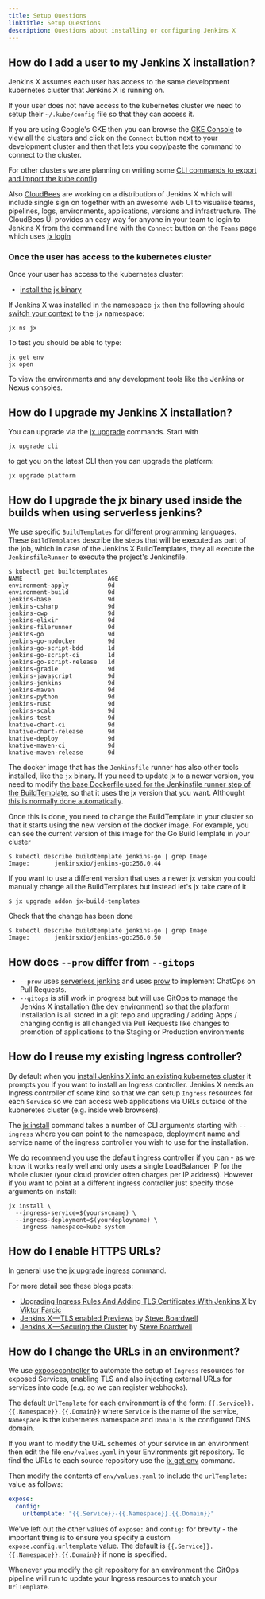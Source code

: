 ```yaml
---
title: Setup Questions
linktitle: Setup Questions
description: Questions about installing or configuring Jenkins X
---
```


## How do I add a user to my Jenkins X installation?

Jenkins X assumes each user has access to the same development kubernetes cluster that Jenkins X is running on.

If your user does not have access to the kubernetes cluster we need to setup their `~/.kube/config` file so that they can access it.

If you are using Google's GKE then you can browse the [GKE Console](https://console.cloud.google.com) to view all the clusters and click on the `Connect` button next to your development cluster and then that lets you copy/paste the command to connect to the cluster.

For other clusters we are planning on writing some [CLI commands to export and import the kube config](https://github.com/jenkins-x/jx/issues/1406).

Also [CloudBees](https://www.cloudbees.com/) are working on a distribution of Jenkins X which will include single sign on together with an awesome web UI to visualise teams, pipelines, logs, environments, applications, versions and infrastructure. The CloudBees UI provides an easy way for anyone in your team to login to Jenkins X from the command line with the `Connect` button on the `Teams` page which uses [jx login](/commands/jx_login/)

### Once the user has access to the kubernetes cluster

Once your user has access to the kubernetes cluster:

* [install the jx binary](/docs/getting_started/setup/install//)

If Jenkins X was installed in the namespace `jx` then the following should [switch your context](/docs/using/tasks/kube-context/) to the `jx` namespace:

    jx ns jx

To test you should be able to type:

    jx get env
    jx open

To view the environments and any development tools like the Jenkins or Nexus consoles.

## How do I upgrade my Jenkins X installation?

You can upgrade via the [jx upgrade](/commands/jx_upgrade/) commands. Start with

```shell
jx upgrade cli
```

to get you on the latest CLI then you can upgrade the platform:

```shell
jx upgrade platform
```

## How do I upgrade the jx binary used inside the builds when using serverless jenkins?

We use specific `BuildTemplates` for different programming languages. These `BuildTemplates` describe the steps that will be executed as part of the job, which in case of the Jenkins X BuildTemplates, they all execute the `JenkinsfileRunner` to execute the project's Jenkinsfile.

```
$ kubectl get buildtemplates
NAME                        AGE
environment-apply           9d
environment-build           9d
jenkins-base                9d
jenkins-csharp              9d
jenkins-cwp                 9d
jenkins-elixir              9d
jenkins-filerunner          9d
jenkins-go                  9d
jenkins-go-nodocker         9d
jenkins-go-script-bdd       1d
jenkins-go-script-ci        1d
jenkins-go-script-release   1d
jenkins-gradle              9d
jenkins-javascript          9d
jenkins-jenkins             9d
jenkins-maven               9d
jenkins-python              9d
jenkins-rust                9d
jenkins-scala               9d
jenkins-test                9d
knative-chart-ci            9d
knative-chart-release       9d
knative-deploy              9d
knative-maven-ci            9d
knative-maven-release       9d
```

The docker image that has the `Jenkinsfile` runner has also other tools installed, like the `jx` binary. If you need to update jx to a newer version, you need to modify [the base Dockerfile used for the Jenkinsfile runner step of the BuildTemplate](https://github.com/jenkins-x/jenkins-x-serverless/blob/def939f559b6b0e6735c043ce032686397053a6e/Dockerfile.base#L120-L123), so that it uses the jx version that you want. Althought [this is normally done automatically](https://github.com/jenkins-x/jenkins-x-serverless/commits/def939f559b6b0e6735c043ce032686397053a6e/Dockerfile.base).

Once this is done, you need to change the BuildTemplate in your cluster so that it starts using the new version of the docker image. For example, you can see the current version of this image for the Go BuildTemplate in your cluster

```
$ kubectl describe buildtemplate jenkins-go | grep Image
Image:       jenkinsxio/jenkins-go:256.0.44
```

If you want to use a different version that uses a newer jx version you could manually change all the BuildTemplates but instead let's jx take care of it

```
$ jx upgrade addon jx-build-templates
```

Check that the change has been done

```
$ kubectl describe buildtemplate jenkins-go | grep Image
Image:       jenkinsxio/jenkins-go:256.0.50
```

## How does `--prow` differ from `--gitops`

* `--prow` uses [serverless jenkins](/news/serverless-jenkins/) and uses [prow](https://github.com/kubernetes/test-infra/tree/master/prow) to implement ChatOps on Pull Requests.
*  `--gitops` is still work in progress but will use GitOps to manage the Jenkins X installation (the dev environment) so that the platform installation is all stored in a git repo and upgrading / adding Apps / changing config is all changed via Pull Requests like changes to promotion of applications to the Staging or Production environments

## How do I reuse my existing Ingress controller?

By default when you [install Jenkins X into an existing kubernetes cluster](/docs/managing/tasks/install-on-cluster/) it prompts you if you want to install an Ingress controller. Jenkins X needs an Ingress controller of some kind so that we can setup `Ingress` resources for each `Service` so we can access web applications via URLs outside of the kubneretes cluster (e.g. inside web browsers).

The [jx install](/commands/jx_install/) command takes a number of CLI arguments starting with `--ingress` where you can point to the namespace, deployment name and service name of the ingress controller you wish to use for the installation.

We do recommend you use the default ingress controller if you can - as we know it works really well and only uses a single LoadBalancer IP for the whole cluster (your cloud provider often charges per IP address). However if you want to point at a different ingress controller just specify those arguments on install:

```shell
jx install \
  --ingress-service=$(yoursvcname) \
  --ingress-deployment=$(yourdeployname) \
  --ingress-namespace=kube-system
```

## How do I enable HTTPS URLs?

In general use the [jx upgrade ingress](/commands/jx_upgrade_ingress/) command.

For more detail see these blogs posts:

* [Upgrading Ingress Rules And Adding TLS Certificates With Jenkins X](https://technologyconversations.com/2019/05/31/upgrading-ingress-rules-and-adding-tls-certificates-with-jenkins-x/) by [Viktor Farcic](https://technologyconversations.com)
* [Jenkins X — TLS enabled Previews](https://itnext.io/jenkins-x-tls-enabled-previews-d04fa68c7ce9?source=friends_link&sk=c13828b223f56ed662fd7ec0872c3d1e) by [Steve Boardwell](https://medium.com/@sboardwell)
* [Jenkins X — Securing the Cluster](https://itnext.io/jenkins-x-securing-the-cluster-e1b9fcd8dd05?source=friends_link&sk=e1e46e780908b2e3c8415c3191e82c56) by [Steve Boardwell](https://medium.com/@sboardwell)


## How do I change the URLs in an environment?

We use [exposecontroller](https://github.com/jenkins-x/exposecontroller) to automate the setup of `Ingress` resources for exposed Services, enabling TLS and also injecting external URLs for services into code (e.g. so we can register webhooks).

The default `UrlTemplate` for each environment is of the form: `{{.Service}}.{{.Namespace}}.{{.Domain}}` where `Service` is the name of the service, `Namespace` is the kubernetes namespace and `Domain` is the configured DNS domain.

If you want to modify the URL schemes of your service in an environment then edit the file `env/values.yaml` in your Environments git repository. To find the URLs to each source repository use the [jx get env]() command.

Then modify the contents of `env/values.yaml` to include the `urlTemplate:` value as follows:

```yaml
expose:
  config:
    urltemplate: "{{.Service}}-{{.Namespace}}.{{.Domain}}"
```

We've left out the other values of `expose:` and `config:` for brevity - the important thing is to ensure you specify a custom `expose.config.urltemplate` value. The default is `{{.Service}}.{{.Namespace}}.{{.Domain}}` if none is specified.

Whenever you modify the git repository for an environment the GitOps pipeline will run to update your Ingress resources to match your `UrlTemplate`.


